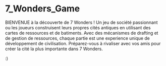 # 7_Wonders_Game

BIENVENUE à la découverte de 7 Wonders !
Un jeu de société passionnant ou les joueurs construisent leurs propres cités antiques en utilisant des cartes de ressources et de batiments. Avec des mécanismes de drafting et de gestion de ressources, chaque partie est une experience unique de développement de civilisation. 
Préparez-vous à rivaliser avec vos amis pour créer la cité la plus importante dans 7 Wonders. 

:)
 

